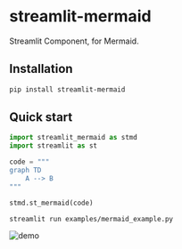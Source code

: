 # streamlit-mermaid

Streamlit Component, for Mermaid.

## Installation

```bash
pip install streamlit-mermaid
```

## Quick start

```py
import streamlit_mermaid as stmd
import streamlit as st

code = """
graph TD
    A --> B
"""

stmd.st_mermaid(code)
```

```bash
streamlit run examples/mermaid_example.py
```

![demo](demo.gif)

